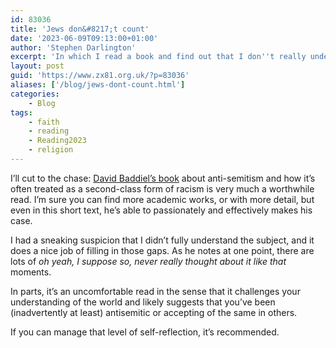 ```yaml
---
id: 83036
title: 'Jews don&#8217;t count'
date: '2023-06-09T09:13:00+01:00'
author: 'Stephen Darlington'
excerpt: 'In which I read a book and find out that I don''t really understand antisemitism.'
layout: post
guid: 'https://www.zx81.org.uk/?p=83036'
aliases: ['/blog/jews-dont-count.html']
categories:
    - Blog
tags:
    - faith
    - reading
    - Reading2023
    - religion
---
```


I’ll cut to the chase: [David Baddiel’s book](https://amzn.to/3oLJb1f) about anti-semitism and how it’s often treated as a second-class form of racism is very much a worthwhile read. I’m sure you can find more academic works, or with more detail, but even in this short text, he’s able to passionately and effectively makes his case.

I had a sneaking suspicion that I didn’t fully understand the subject, and it does a nice job of filling in those gaps. As he notes at one point, there are lots of *oh yeah, I suppose so, never really thought about it like that* moments.

In parts, it’s an uncomfortable read in the sense that it challenges your understanding of the world and likely suggests that you’ve been (inadvertently at least) antisemitic or accepting of the same in others.

If you can manage that level of self-reflection, it’s recommended.